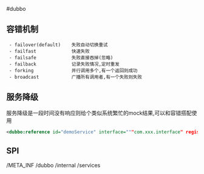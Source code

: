 #dubbo
## 容错机制
```text
 - failover(default)    失败自动切换重试 
 - failfast             快速失败
 - failsafe             失败直接吞掉(忽略)
 - failback             记录失败情况,定时重发
 - forking              并行调用多个,有一个返回则成功
 - broadcast            广播所有调用者,有一个失败则失败
```

## 服务降级
服务降级是一段时间没有响应则给个类似系统繁忙的mock结果,可以和容错搭配使用
```xml
<dubbo:reference id="demoService" interface="""com.xxx.interface" register="zookeeper" cluster="failover" mock="xxx.xxMock" timeout="500"/>
```

## SPI
/META_INF
    /dubbo
    /internal
    /services